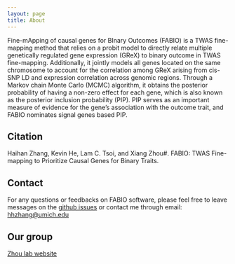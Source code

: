 ```yaml
---
layout: page
title: About
---
```


Fine-mApping of causal genes for BInary Outcomes (FABIO) is a TWAS fine-mapping method that relies on a probit model to directly relate multiple genetically regulated gene expression (GReX) to binary outcome in TWAS fine-mapping. Additionally, it jointly models all genes located on the same chromosome to account for the correlation among GReX arising from cis-SNP LD and expression correlation across genomic regions. Through a Markov chain Monte Carlo (MCMC) algorithm, it obtains the posterior probability of having a non-zero effect for each gene, which is also known as the posterior inclusion probability (PIP). PIP serves as an important measure of evidence for the gene’s association with the outcome trait, and FABIO nominates signal genes based PIP. 

Citation
-------------------
Haihan Zhang, Kevin He, Lam C. Tsoi, and Xiang Zhou#. FABIO: TWAS Fine-mapping to Prioritize Causal Genes for Binary Traits.

Contact
-------------------
For any questions or feedbacks on FABIO software, please feel free to leave messages on the [github issues](https://github.com/superggbond/FABIO/issues) or contact me through email: hhzhang@umich.edu

Our group
-------------------
[Zhou lab website](https://www.xzlab.org/)

